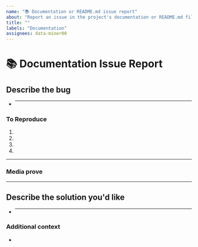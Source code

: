 ```yaml
---
name: "📚 Documentation or README.md issue report"
about: "Report an issue in the project's documentation or README.md file."
title: ""
labels: "Documentation"
assignees: data-miner00
---
```


# **📚 Documentation Issue Report**

## **Describe the bug**

<!-- A clear and concise description of what the bug is. -->

- ***

### **To Reproduce**

<!-- Steps to reproduce the error:
(e.g.:)
1. Use x argument / navigate to
2. Fill this information
3. Go to...
4. See error -->

<!-- Write the steps here (add or remove as many steps as needed)-->

1.
2.
3.
4.

---

### **Media prove**

<!-- If applicable, add screenshots or videos to help explain your problem. -->

---

## **Describe the solution you'd like**

<!-- A clear and concise description of what you want to happen. -->

- ***

### **Additional context**

<!-- Add any other context or additional information about the problem here.-->

-

<!--📛📛📛📛📛📛📛📛📛📛📛📛📛📛📛📛📛📛📛📛📛📛📛📛📛📛📛📛📛📛

Oh, hi there! 😄

To expedite issue processing, please search open and closed issues before submitting a new one.
Please read our Rules of Conduct at this repository's `.github/CODE_OF_CONDUCT.md`

📛📛📛📛📛📛📛📛📛📛📛📛📛📛📛📛📛📛📛📛📛📛📛📛📛📛📛📛📛📛📛📛-->
